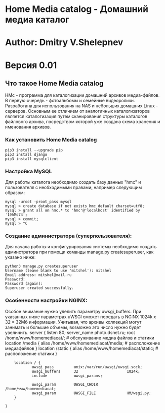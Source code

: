# Home Media catalog - Домашний медиа каталог
# Author: Dmitry V.Shelepnev
# Версия 0.01

## Что такое Home Media catalog
HMc - программа для каталогизации домашний архивов медиа-файлов. В первую очередь - фотоальбомы и семейные видеоролики.
Разработана для использования на NAS и небольших домашних Linux - серверов. Основным ее отличием от аналогичных каталогизаторов
является каталогизация путем сканирования структуры каталогов файлового архива, посредством которой уже создана схема хранения и
именования архивов.

### Как установить Home Media catalog

    pip3 install --upgrade pip
    pip3 install django
    pip3 install mysqlclient

### Настройка MySQL
Для работы каталога необходимо создать базу данных "hmc" и пользователя с необходимыми правами,
например следующим образом:

    mysql -uroot -proot_pass mysql
    mysql > create database if not exists hmc default charset=utf8;
    mysql > grant all on hmc.* to 'hmc'@'localhost' identified by '19hMc74';
    mysql > commit;
    mysql > ^C

### Создание администратора (суперпользователя):
Для начала работы и конфигурирования системы необходимо создать админстратора при помощи команды
manage.py createsuperuser, как указано ниже:

    python3 manage.py createsuperuser
    Username (leave blank to use 'mitshel'): mitshel
    Email address: mitshel@mail.ru
    Password:
    Password (again):
    Superuser created successfully.

### Особенности настройки NGINX:
Особое внимание нужно уделить параметру uwsgi_buffers. При указанных ниже параметрах uWSGI сможет
передать в NGINX 1024k x 32 = 32Мб информации. Учитывая, что архивы коллекций могут занимать и большие объемы,
возможно это число нужно будет увеличить.
    server {
        listen       80;
        server_name  photo.dsnet.ru;
        root         /home/www/homemediacat/;
        # обслуживание медиа файлов и статики
        location /media  {
                 alias /home/www/homemediacat/media;  # расположение медиафайлов
        }
        location /static {
                 alias /home/www/homemediacat/static;  # расположение статики
        }

        location / {
                uwsgi_pass         unix:/var/run/uwsgi/uwsgi.sock;
                uwsgi_buffers      32                      1024k;
                include            uwsgi_params;

                uwsgi_param        UWSGI_CHDIR             /home/www/homemediacat;
                uwsgi_param        UWSGI_FILE              HM/wsgi.py;
        }

    }

